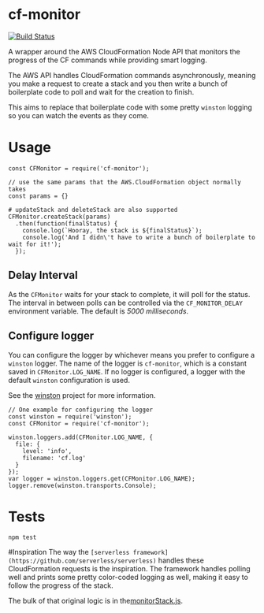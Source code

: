 # cf-monitor
[![Build Status](https://travis-ci.org/colbywhite/cf-monitor.svg?branch=master)](https://travis-ci.org/colbywhite/cf-monitor)

A wrapper around the AWS CloudFormation Node API that monitors the progress of the CF commands while providing smart logging.

The AWS API handles CloudFormation commands asynchronously, meaning you make a request to create a stack and you then write a bunch of boilerplate code to poll and wait for the creation to finish.

This aims to replace that boilerplate code with some pretty `winston` logging so you can watch the events as they come.

# Usage

```
const CFMonitor = require('cf-monitor');

// use the same params that the AWS.CloudFormation object normally takes
const params = {}

# updateStack and deleteStack are also supported
CFMonitor.createStack(params)
  .then(function(finalStatus) {
    console.log(`Hooray, the stack is ${finalStatus}`);
    console.log('And I didn\'t have to write a bunch of boilerplate to wait for it!');
  });
```

## Delay Interval
As the `CFMonitor` waits for your stack to complete, it will poll for the status.
The interval in between polls can be controlled via the `CF_MONITOR_DELAY` environment variable.
The default is _5000 milliseconds_.

## Configure logger
You can configure the logger by whichever means you prefer to configure a `winston` logger.
The name of the logger is `cf-monitor`, which is a constant saved in `CFMonitor.LOG_NAME`.
If no logger is configured, a logger with the default `winston` configuration is used.

See the [winston](https://github.com/winstonjs/winston) project for more information.

```
// One example for configuring the logger
const winston = require('winston');
const CFMonitor = require('cf-monitor');

winston.loggers.add(CFMonitor.LOG_NAME, {
  file: {
    level: 'info',
    filename: 'cf.log'
  }
});
var logger = winston.loggers.get(CFMonitor.LOG_NAME);
logger.remove(winston.transports.Console);
```

# Tests

`npm test`

#Inspiration
The way the `[serverless framework](https://github.com/serverless/serverless)` handles these CloudFormation requests is the inspiration.
The framework handles polling well and prints some pretty color-coded logging as well, making it easy to follow the progress of the stack.

The bulk of that original logic is in the[monitorStack.js](https://github.com/serverless/serverless/blob/c13b81a9f2a2f3ed05f0775cda2275338cc0ccbd/lib/plugins/aws/lib/monitorStack.js).
